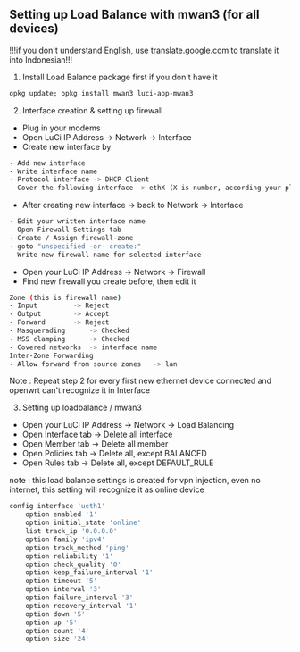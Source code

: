 
## Setting up Load Balance with mwan3 (for all devices)
!!!if you don't understand English, use translate.google.com to translate it into Indonesian!!!

1. Install Load Balance package first if you don't have it
```sh
opkg update; opkg install mwan3 luci-app-mwan3
```

2. Interface creation & setting up firewall
- Plug in your modems
- Open LuCi IP Address -> Network -> Interface
- Create new interface by
```sh
- Add new interface
- Write interface name
- Protocol interface -> DHCP Client
- Cover the following interface -> ethX (X is number, according your plugged in modems)
```
- After creating new interface -> back to Network -> Interface
```sh
- Edit your written interface name
- Open Firewall Settings tab
- Create / Assign firewall-zone
- goto "unspecified -or- create:"
- Write new firewall name for selected interface
```
- Open your LuCi IP Address -> Network -> Firewall
- Find new firewall you create before, then edit it
```sh
Zone (this is firewall name)
- Input 		-> Reject
- Output 		-> Accept
- Forward 		-> Reject
- Masquerading		-> Checked
- MSS clamping		-> Checked
- Covered networks 	-> interface name
Inter-Zone Forwarding
- Allow forward from source zones 	-> lan
```
Note : Repeat step 2 for every first new ethernet device connected and openwrt can't recognize it in Interface

3. Setting up loadbalance / mwan3
- Open your LuCi IP Address -> Network -> Load Balancing
- Open Interface tab -> Delete all interface
- Open Member tab -> Delete all member
- Open Policies tab -> Delete all, except BALANCED
- Open Rules tab -> Delete all, except DEFAULT_RULE

note : this load balance settings is created for vpn injection, even no internet, this setting will recognize it as online device
```sh
config interface 'ueth1'
	option enabled '1'
	option initial_state 'online'
	list track_ip '0.0.0.0'
	option family 'ipv4'
	option track_method 'ping'
	option reliability '1'
	option check_quality '0'
	option keep_failure_interval '1'
	option timeout '5'
	option interval '3'
	option failure_interval '3'
	option recovery_interval '1'
	option down '5'
	option up '5'
	option count '4'
	option size '24'
```
